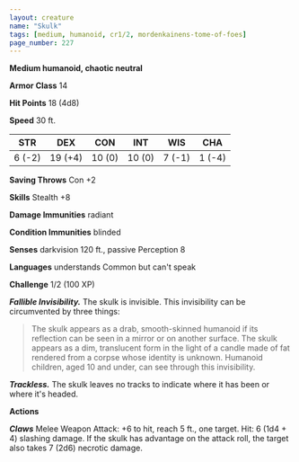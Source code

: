 ```yaml
---
layout: creature
name: "Skulk"
tags: [medium, humanoid, cr1/2, mordenkainens-tome-of-foes]
page_number: 227
---
```


**Medium humanoid, chaotic neutral**

**Armor Class** 14

**Hit Points** 18  (4d8)

**Speed** 30 ft.

|   STR   |   DEX   |   CON   |   INT   |   WIS   |   CHA   |
|:-------:|:-------:|:-------:|:-------:|:-------:|:-------:|
| 6 (-2) | 19 (+4) | 10 (0) | 10 (0) | 7 (-1) | 1 (-4) |

**Saving Throws** Con +2

**Skills** Stealth +8

**Damage Immunities** radiant

**Condition Immunities** blinded

**Senses** darkvision 120 ft., passive Perception 8

**Languages** understands Common but can't speak

**Challenge** 1/2 (100 XP)

***Fallible Invisibility.*** The skulk is invisible. This invisibility can be circumvented by three things:
> The skulk appears as a drab, smooth-skinned humanoid if its reflection can be seen in a mirror or on another surface.
> The skulk appears as a dim, translucent form in the light of a candle made of fat rendered from a corpse whose identity is unknown.
> Humanoid children, aged 10 and under, can see through this invisibility.

***Trackless.*** The skulk leaves no tracks to indicate where it has been or where it's headed.

**Actions**

***Claws*** Melee Weapon Attack: +6 to hit, reach 5 ft., one target. Hit: 6 (1d4 + 4) slashing damage. If the skulk has advantage on the attack roll, the target also takes 7 (2d6) necrotic damage.